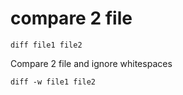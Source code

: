 # compare 2 file
```
diff file1 file2
```

Compare 2 file and ignore whitespaces
```
diff -w file1 file2
```
